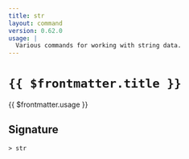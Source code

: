 ```yaml
---
title: str
layout: command
version: 0.62.0
usage: |
  Various commands for working with string data.
---
```


# `{{ $frontmatter.title }}`

<div style='white-space: pre-wrap;'>{{ $frontmatter.usage }}</div>

## Signature

```> str ```
